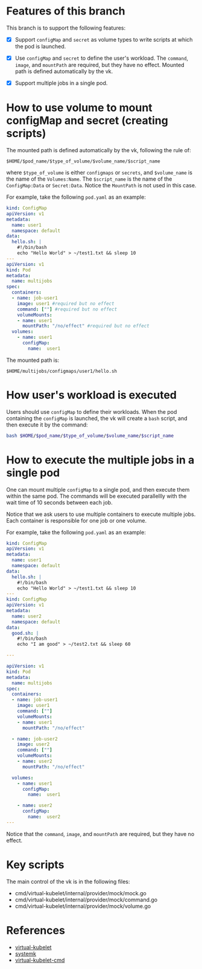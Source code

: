 # Features of this branch
This branch is to support the following features:
- [x] Support `configMap` and `secret` as volume types to write scripts at which the pod is launched.
- [x] Use `configMap` and `secret` to define the user's workload. The `command`, `image`, and `mountPath` are required, but they have no effect. Mounted path is defined automatically by the vk.
- [x] Support multiple jobs in a single pod.


# How to use volume to mount configMap and secret (creating scripts)
The mounted path is defined automatically by the vk, following the rule of:
```text
$HOME/$pod_name/$type_of_volume/$volume_name/$script_name
``` 
where `$type_of_volume` is either `configmaps` or `secrets`, and `$volume_name` is the name of the `Volumes:Name`. The `$script_name` is the name of the `ConfigMap:Data` or `Secret:Data`. Notice the `MountPath` is not used in this case.


For example, take the following `pod.yaml` as an example:
```yaml
kind: ConfigMap
apiVersion: v1
metadata:
  name: user1
  namespace: default
data:
  hello.sh: |
    #!/bin/bash
    echo "Hello World" > ~/test1.txt && sleep 10
---
apiVersion: v1
kind: Pod
metadata:
  name: multijobs
spec:
  containers:
  - name: job-user1
    image: user1 #required but no effect
    command: [""] #required but no effect
    volumeMounts:
    - name: user1
      mountPath: "/no/effect" #required but no effect
  volumes:
    - name: user1
      configMap:
        name:  user1
```
The mounted path is: 
```text
$HOME/multijobs/configmaps/user1/hello.sh
```

# How user's workload is executed
Users should use `configMap` to define their workloads. When the pod containing the `configMap` is launched, the vk will create a `bash` script, and then execute it by the command:
```bash
bash $HOME/$pod_name/$type_of_volume/$volume_name/$script_name
```

# How to execute the multiple jobs in a single pod
One can mount multiple `configMap` to a single pod, and then execute them within the same pod. The commands will be executed parallellly with the wait time of 10 seconds between each job. 

Notice that we ask users to use multiple containers to execute multiple jobs. Each container is responsible for one job or one volume.

For example, take the following `pod.yaml` as an example:
```yaml
kind: ConfigMap
apiVersion: v1
metadata:
  name: user1
  namespace: default
data:
  hello.sh: |
    #!/bin/bash
    echo "Hello World" > ~/test1.txt && sleep 10
---
kind: ConfigMap
apiVersion: v1
metadata:
  name: user2
  namespace: default
data:
  good.sh: |
    #!/bin/bash
    echo "I am good" > ~/test2.txt && sleep 60

---

apiVersion: v1
kind: Pod
metadata:
  name: multijobs
spec:
  containers:
  - name: job-user1
    image: user1
    command: [""]
    volumeMounts:
    - name: user1
      mountPath: "/no/effect" 

  - name: job-user2
    image: user2
    command: [""]
    volumeMounts:
    - name: user2
      mountPath: "/no/effect"

  volumes:
    - name: user1
      configMap:
        name:  user1

    - name: user2
      configMap:
        name:  user2
---
```
Notice that the `command`, `image`, and `mountPath` are required, but they have no effect.


# Key scripts
The main control of the vk is in the following files:
- cmd/virtual-kubelet/internal/provider/mock/mock.go
- cmd/virtual-kubelet/internal/provider/mock/command.go
- cmd/virtual-kubelet/internal/provider/mock/volume.go


# References
- [virtual-kubelet](https://github.com/virtual-kubelet/virtual-kubelet)
- [systemk](https://github.com/virtual-kubelet/systemk)
- [virtual-kubelet-cmd](https://github.com/tsaie79/virtual-kubelet-cmd)